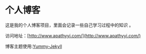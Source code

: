 # 个人博客

这是我的个人博客项目，里面会记录一些自己学习过程中的知识 。


访问地址：[http://www.apathyyi.com/](http://www.apathyyi.com/)


博客主题使用:[Yummy-Jekyll](https://github.com/DONGChuan/Yummy-Jekyll)

